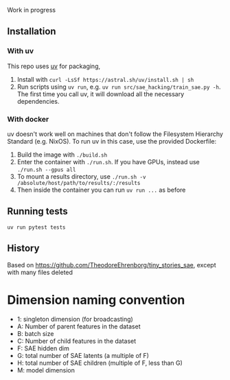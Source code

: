 Work in progress

## Installation

### With uv

This repo uses [uv](https://github.com/astral-sh/uv) for packaging,

1. Install with `curl -LsSf https://astral.sh/uv/install.sh | sh`
1. Run scripts using `uv run`, e.g. `uv run src/sae_hacking/train_sae.py -h`.
   The first time you call uv, it will download all the necessary dependencies.

### With docker

uv doesn't work well on machines that don't follow the Filesystem Hierarchy Standard (e.g. NixOS).
To run uv in this case, use the provided Dockerfile:

1. Build the image with `./build.sh`
1. Enter the container with `./run.sh`. If you have GPUs, instead use `./run.sh --gpus all`
1. To mount a results directory, use `./run.sh -v /absolute/host/path/to/results/:/results`
1. Then inside the container you can run `uv run ...` as before

## Running tests

`uv run pytest tests`

## History

Based on https://github.com/TheodoreEhrenborg/tiny_stories_sae, except with many files deleted

# Dimension naming convention
- 1: singleton dimension (for broadcasting)
- A: Number of parent features in the dataset
- B: batch size
- C: Number of child features in the dataset
- F: SAE hidden dim
- G: total number of SAE latents (a multiple of F)
- H: total number of SAE children (multiple of F, less than G)
- M: model dimension
